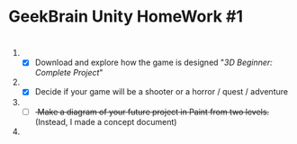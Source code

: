 # GeekBrain Unity HomeWork #1 <h1> 
1. - [x] Download and explore how the game is designed "*3D Beginner: Complete Project*"
2. - [x] Decide if your game will be a shooter or a horror / quest / adventure
3. - [ ] <del> Make a diagram of your future project in Paint from two levels.</del> (Instead, I made a concept document)
4. 
